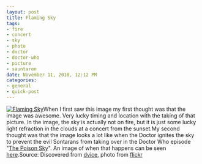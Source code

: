 ```yaml
--- 
layout: post
title: Flaming Sky
tags: 
- fire
- concert
- sky
- photo
- doctor
- doctor-who
- picture
- sauntaren
date: November 11, 2010, 12:12 PM
categories: 
- general
- quick-post
---
```

[![](http://www.tanner-smith.com/wp-content/uploads/2010/11/3743958686_0c12cd4983.jpg "Flaming Sky")](http://www.flickr.com/photos/eyedeaz/3743958686/)When I first saw this image my first thought was that the image was awesome. Very lucky timing and location with the taking of that picture. In the image, the sky is actually not on fire, but it is just some lucky light refraction in the clouds at a concert from the sunset.My second thought was that the image looks a lot like when the Doctor ignites the sky to prevent the evil Sontarans from taking over in the Doctor Who episode "[The Poison Sky](http://en.wikipedia.org/wiki/The_Poison_Sky)". An image of when that happens can be seen [here](http://en.wikipedia.org/wiki/File:Poison_Sky.jpg).Source: Discovered from [dvice](http://dvice.com/archives/2010/11/image-of-the-da-68.php), photo from [flickr](http://www.flickr.com/photos/eyedeaz/3743958686/)
